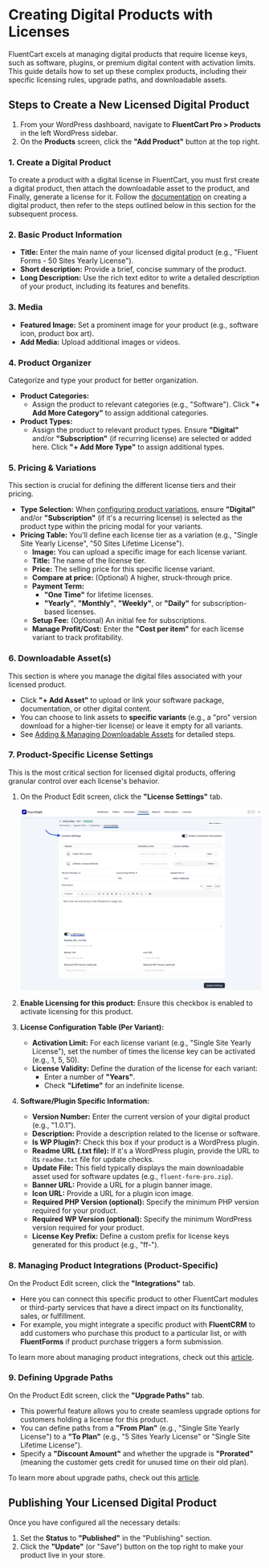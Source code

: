  # Creating Digital Products with Licenses

FluentCart excels at managing digital products that require license keys, such as software, plugins, or premium digital content with activation limits. This guide details how to set up these complex products, including their specific licensing rules, upgrade paths, and downloadable assets.

## Steps to Create a New Licensed Digital Product

1.  From your WordPress dashboard, navigate to **FluentCart Pro > Products** in the left  WordPress sidebar.
2.  On the **Products** screen, click the **"Add Product"** button at the top right.

### 1. Create a Digital Product 

To create a product with a digital license in FluentCart, you must first create a digital product, then attach the downloadable asset to the product, and Finally, generate a license for it. Follow the [documentation](/guide/product-types-creation/creating-digital-products) on creating a digital product, then refer to the steps outlined below in this section for the subsequent process.


### 2. Basic Product Information

* **Title:** Enter the main name of your licensed digital product (e.g., "Fluent Forms - 50 Sites Yearly License").
* **Short description:** Provide a brief, concise summary of the product.
* **Long Description:** Use the rich text editor to write a detailed description of your product, including its features and benefits.

### 3. Media

* **Featured Image:** Set a prominent image for your product (e.g., software icon, product box art).
* **Add Media:** Upload additional images or videos.

### 4. Product Organizer

Categorize and type your product for better organization.

* **Product Categories:**
    * Assign the product to relevant categories (e.g., "Software"). Click **"+ Add More Category"** to assign additional categories.
* **Product Types:**
    * Assign the product to relevant product types. Ensure **"Digital"** and/or **"Subscription"** (if recurring license) are selected or added here. Click **"+ Add More Type"** to assign additional types.

### 5. Pricing & Variations

This section is crucial for defining the different license tiers and their pricing.

* **Type Selection:** When [configuring product variations](/guide/product-types-creation/creating-physical-products#pricing-variations), ensure **"Digital"** and/or **"Subscription"** (if it's a recurring license) is selected as the product type within the pricing modal for your variants.
* **Pricing Table:** You'll define each license tier as a variation (e.g., "Single Site Yearly License", "50 Sites Lifetime License").
    * **Image:** You can upload a specific image for each license variant.
    * **Title:** The name of the license tier.
    * **Price:** The selling price for this specific license variant.
    * **Compare at price:** (Optional) A higher, struck-through price.
    * **Payment Term:**
        * **"One Time"** for lifetime licenses.
        * **"Yearly"**, **"Monthly"**, **"Weekly"**, or **"Daily"** for subscription-based licenses.
    * **Setup Fee:** (Optional) An initial fee for subscriptions.
    * **Manage Profit/Cost:** Enter the **"Cost per item"** for each license variant to track profitability.


### 6. Downloadable Asset(s)

This section is where you manage the digital files associated with your licensed product.

* Click **"+ Add Asset"** to upload or link your software package, documentation, or other digital content.
* You can choose to link assets to **specific variants** (e.g., a "pro" version download for a higher-tier license) or leave it empty for all variants.
* See [Adding & Managing Downloadable Assets](/guide/product-types-creation/creating-digital-products#5-downloadable-assets) for detailed steps.

### 7. Product-Specific License Settings

This is the most critical section for licensed digital products, offering granular control over each license's behavior.

1.  On the Product Edit screen, click the **"License Settings"** tab.

    ![Screenshot of Product License Settings Tab](/guide/public/images/product-types-creation/creating-digital-product-license/License-Settings-1.png)

2.  **Enable Licensing for this product:** Ensure this checkbox is enabled to activate licensing for this product.

3.  **License Configuration Table (Per Variant):**
    * **Activation Limit:** For each license variant (e.g., "Single Site Yearly License"), set the number of times the license key can be activated (e.g., 1, 5, 50).
    * **License Validity:** Define the duration of the license for each variant:
        * Enter a number of **"Years"**.
        * Check **"Lifetime"** for an indefinite license.

4.  **Software/Plugin Specific Information:**
    * **Version Number:** Enter the current version of your digital product (e.g., "1.0.1").
    * **Description:** Provide a description related to the license or software.
    * **Is WP Plugin?:** Check this box if your product is a WordPress plugin.
    * **Readme URL (.txt file):** If it's a WordPress plugin, provide the URL to its `readme.txt` file for update checks.
    * **Update File:** This field typically displays the main downloadable asset used for software updates (e.g., `fluent-form-pro.zip`).
    * **Banner URL:** Provide a URL for a plugin banner image.
    * **Icon URL:** Provide a URL for a plugin icon image.
    * **Required PHP Version (optional):** Specify the minimum PHP version required for your product.
    * **Required WP Version (optional):** Specify the minimum WordPress version required for your product.
    * **License Key Prefix:** Define a custom prefix for license keys generated for this product (e.g., "ff-").


### 8. Managing Product Integrations (Product-Specific)

On the Product Edit screen, click the **"Integrations"** tab.

* Here you can connect this specific product to other FluentCart modules or third-party services that have a direct impact on its functionality, sales, or fulfillment.
* For example, you might integrate a specific product with **FluentCRM** to add customers who purchase this product to a particular list, or with **FluentForms** if product purchase triggers a form submission.

To learn more about managing product integrations, check out this [article](/guide/product-types-creation/managing-product-integrations).

### 9. Defining Upgrade Paths

On the Product Edit screen, click the **"Upgrade Paths"** tab.

* This powerful feature allows you to create seamless upgrade options for customers holding a license for this product.
* You can define paths from a **"From Plan"** (e.g., "Single Site Yearly License") to a **"To Plan"** (e.g., "5 Sites Yearly License" or "Single Site Lifetime License").
* Specify a **"Discount Amount"** and whether the upgrade is **"Prorated"** (meaning the customer gets credit for unused time on their old plan).

To learn more about upgrade paths, check out this [article](/guide/product-types-creation/defining-upgrade-paths).


## Publishing Your Licensed Digital Product

Once you have configured all the necessary details:

1.  Set the **Status** to **"Published"** in the "Publishing" section.
2.  Click the **"Update"** (or "Save") button on the top right to make your product live in your store.
